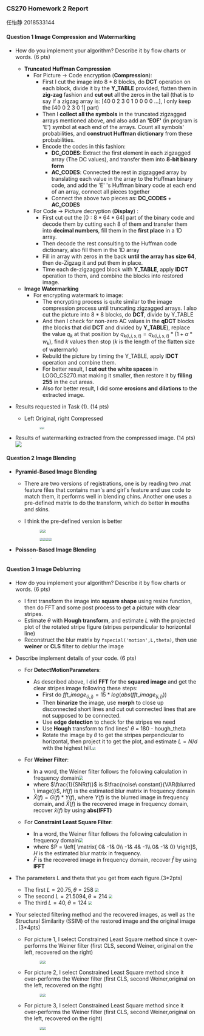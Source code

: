 ### CS270 Homework 2 Report

任怡静 2018533144

#### Question 1 Image Compression and Watermarking

- How do you implement your algorithm? Describe it by flow charts or words. (6 pts)
  - **Truncated Huffman Compression**
    - For Picture -> Code encryption (**Compression**): 
      - First I cut the image into $8*8$ blocks, do **DCT** operation on each block, divide it by the **Y_TABLE** provided, flatten them in **zig-zag** fashion and **cut out** all the zeros in the tail (that is to say if a zigzag array is: [40 0 2 3 0 1 0 0 0 0 ...], I only keep the [40 0 2 3 0 1] part)
      - Then I **collect all the symbols** in the truncated zigzagged arrays mentioned above, and also add an **'EOF'** (in program is 'E') symbol at each end of the arrays. Count all symbols' probabilities, and **construct Huffman dictionary** from these probabilities.
      - Encode the codes in this fashion:
        - **DC_CODES**: Extract the first element in each zigzagged array (The DC values), and transfer them into **8-bit binary form**
        - **AC_CODES**: Connected the rest in zigzagged array by translating each value in the array to the Huffman binary code, and add the 'E' 's Huffman binary code at each end of an array, connect all pieces together
        - Connect the above two pieces as: **DC_CODES** + **AC_CODES**
    - For Code -> Picture decryption (**Display**) :
      - First cut out the $[0:8 * 64 * 64]$ part of the binary code and decode them by cutting each 8 of them and transfer them into **decimal numbers**, fill them in the **first place** in a 1D array.
      - Then decode the rest consulting to the Huffman code dictionary, also fill them in the 1D array
      - Fill in array with zeros in the back **until the array has size 64**, then de-Zigzag it and put them in place.
      - Time each de-zigzagged block with **Y_TABLE**, apply **IDCT** operation to them, and combine the blocks into restored image.
  - **Image Watermarking**
    - For encrypting watermark to image:
      - The encrypting process is quite similar to the image compression process until truncating zigzagged arrays. I also cut the picture into $8*8$ blocks, do **DCT**, divide by Y_TABLE
      - And then I check for non-zero AC values in the **qDCT** blocks (the blocks that did **DCT** and divided by **Y_TABLE**), replace the value $q_k$ at that position by  $q_{k(i,j,s,t)} = q_{k(i,j,s,t)} * (1 + \alpha * w_k)$, find $k$ values then stop ($k$ is the length of the flatten size of watermark)
      - Rebuild the picture by timing the Y_TABLE, apply **IDCT** operation and combine them.
      - For better result, I **cut out the white spaces** in LOGO_CS270.mat making it smaller, then restore it by **filling 255** in the cut areas.
      - Also for better result, I did some **erosions and dilations** to the extracted image.

- Results requested in Task (1). (14 pts) 

  - Left Original, right Compressed

    <figure class="half">
        <img src="lena.jpg" style="zoom:40%;" /><img src="DecompressedImage.jpg" style="zoom:40%;" />
    </figure>

- Results of watermarking extracted from the compressed image. (14 pts)![](D:\Rigin_Rain\Classes\CS270\ShanghaitechCS270-DIPHws\hw2-任怡静\Results\Q1\ExtractedWatermark.jpg)


#### Question 2 Image Blending

- **Pyramid-Based Image Blending** 

  - There are two versions of registrations, one is by reading two .mat feature files that contains man's and girl's feature and use code to match them, it performs well in blending chins. Another one uses a pre-defined matrix to do the transform, which do better in mouths and skins.

  - I think the pre-defined version is better

    <figure class="half">
        <img src="hw2_files/Q2/girl.jpeg" style="zoom:50%;" /><img src="hw2_files/Q2/man.jpg" style="zoom:50%;" />
    </figure>

    <figure class="half">
        <img src="Results/Q2/RegisterationResult_m.jpg" style="zoom:50%;" /><img src="Results/Q2/BlendedImage_m.jpg" style="zoom:50%;" /><img src="Results/Q2/RegisterationResult_p.jpg" style="zoom:50%;" /><img src="Results/Q2/BlendedImage_p.jpg" style="zoom:50%;" />
    </figure>

- **Poisson-Based Image Blending**

  <figure class="half">
      <img src="Results/Q2/SetPosition.jpg" style="zoom:7%;" /><img src="Results/Q2/NonBlended.jpg" style="zoom:7%;" /><img src="Results/Q2/PossionBlending.jpg" style="zoom:7%;" />
  </figure>



#### Question 3 Image Deblurring

- How do you implement your algorithm? Describe it by flow charts or words. (6 pts)

  - I first transform the image into **square shape** using resize function, then do FFT and some post process to get a picture with clear stripes.
  - Estimate $\theta$ with **Hough transform**, and estimate $L$ with the projected plot of the rotated stripe figure (stripes perpendicular to horizontal line)
  - Reconstruct the blur matrix by `fspecial('motion',L,theta)`, then use **weiner** or **CLS** filter to deblur the image

- Describe implement details of your code. (6 pts)

  - For **DetectMotionParameters**:

    - As described above, I did **FFT** for the **squared image** and get the clear stripes image following these steps:
      - First do $fft\_image_{(i,j)}=15*log(abs(fft\_image_{(i,j)}))$
      - Then **binarize** the image, use **morph** to close up disconnected short lines and cut out connected lines that are not supposed to be connected.
      - Use **edge detection** to check for the stripes we need
      - Use **Hough** transform to find lines' $\theta$ = 180 - hough_theta
      - Rotate the image by $\theta$ to get the stripes perpendicular to horizontal, then project it to get the plot, and estimate $L=N/d$ with the highest hill.<img src="D:\Rigin_Rain\Classes\CS270\ShanghaitechCS270-DIPHws\hw2-任怡静\project.png" style="zoom:50%;" />
  - For **Weiner Filter**:
    - In a word, the Weiner filter follows the following calculation in frequency domain<img src="D:\Rigin_Rain\Classes\CS270\ShanghaitechCS270-DIPHws\hw2-任怡静\weiner.png" style="zoom: 67%;" /> 
    - where $\frac{1}{SNR(f)}$ is $\frac{noise\ constant}{VAR(blurred \ image)}$, $H(f)$ is the estimated blur matrix in frequency domain
    - $\hat{X}(f) = G(f) * Y(f)$, where $Y(f)$ is the blurred image in frequency domain, and $\hat{X}(f)$ is the recovered image in frequency domain, recover $\hat{x}(f)$ by using **abs(IFFT)**
  - For **Constraint Least Square Filter**:
    - In a word, the Weiner filter follows the following calculation in frequency domain<img src="D:\Rigin_Rain\Classes\CS270\ShanghaitechCS270-DIPHws\hw2-任怡静\CLS.png" style="zoom: 67%;" /> 
    - where $P = \left[ \matrix{ 0& -1& 0\\   -1& 4& -1\\  0& -1& 0} \right]$, $H$ is the estimated blur matrix in frequency.
    - $\hat{F}$ is the recovered image in frequency domain, recover $\hat{f}$ by using **IFFT**

- The parameters L and theta that you get from each figure.(3*2pts)

  - The first $L = 20.75,\theta = 258$ <img src="c1.png" style="zoom: 60%;" />
  - The second $L = 21.5094,\theta = 214$ <img src="c2.png" style="zoom:60%;" />
  - The third $L = 40,\theta = 124$ <img src="c3.png" style="zoom:60%;" />

- Your selected filtering method and the recovered images, as well as the Structural Similarity (SSIM) of the restored image and the original image . (3*4pts)

  - For picture 1, I select Constrained Least Square method since it over-performs the Weiner filter (first CLS, second Weiner, original on the left, recovered on the right)

    <figure class="half">
        <img src="c1.png" style="zoom:50%;" /><img src="w1.png" style="zoom:50%;" />
    </figure>

  - For picture 2, I select Constrained Least Square method since it over-performs the Weiner filter (first CLS, second Weiner,original on the left, recovered on the right)

    <figure class="half">
        <img src="c2.png" style="zoom:50%;" /><img src="w2.png" style="zoom:50%;" />
    </figure>

  - For picture 3, I select Constrained Least Square method since it over-performs the Weiner filter (first CLS, second Weiner,original on the left, recovered on the right)

    <figure class="half">
        <img src="c3.png" style="zoom:50%;" /><img src="w3.png" style="zoom:50%;" />
    </figure>

